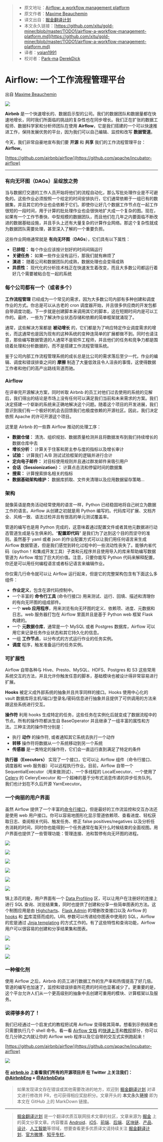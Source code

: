 > * 原文地址：[Airflow: a workflow management platform](https://medium.com/airbnb-engineering/airflow-a-workflow-management-platform-46318b977fd8)
> * 原文作者：[Maxime Beauchemin](https://medium.com/@maximebeauchemin)
> * 译文出自：[掘金翻译计划](https://github.com/xitu/gold-miner)
> * 本文永久链接：[https://github.com/xitu/gold-miner/blob/master/TODO1/airflow-a-workflow-management-platform.md](https://github.com/xitu/gold-miner/blob/master/TODO1/airflow-a-workflow-management-platform.md)
> * 译者：[yqian1991](https://github.com/yqian1991)
> * 校对者：[Park-ma](https://github.com/Park-ma) [DerekDick](https://github.com/DerekDick)

# Airflow: 一个工作流程管理平台

出自 [Maxime Beauchemin](https://medium.com/@maximebeauchemin)

![](https://cdn-images-1.medium.com/max/800/0*277Imf2r7ouTXOVy.png)

**Airbnb** 是一个快速增长的、数据启示型的公司。我们的数据团队和数据量都在快速地增长，同时我们所面临的挑战的复杂性也在同步增长。我们正在扩张的数据工程师、数据科学家和分析师团队在使用 **Airflow**，它是我们搭建的一个可以快速推进工作，保持发展优势的平台，因为我们可以自己编辑、监控和改写 **数据管道**。

今天，我们非常自豪地宣布我们要 **开源** 和 **共享** 我们的工作流程管理平台：**Airflow**。

[https://github.com/airbnb/airflow](https://github.com/apache/incubator-airflow)

* * *

### 有向无环图（DAGs）呈绽放之势

当与数据打交道的工作人员开始将他们的流程自动化，那么写批处理作业是不可避免的。这些作业必须按照一个给定的时间安排执行，它们通常依赖于一组已有的数据集，并且其它的作业也会依赖于它们。即使你让好几个数据工作节点在一起工作很短的一段时间，用于计算的批处理作业也会很快地扩大成一个复杂的图。现在，如果有一个工作节奏快、中型规模的数据团队，而且他们在几年之内要面临不断改进的数据基础设施，并且手头上还有大量复杂的计算作业网络。那这个复杂性就成为数据团队需要处理，甚至深入了解的一个重要负担。

这些作业网络通常就是 **有向无环图**（**DAGs**），它们具有以下属性：

*   **已排程：** 每个作业应该按计划好的时间间隔运行
*   **关键任务：** 如果一些作业没有运行，那我们就有麻烦了
*   **演进：** 随着公司和数据团队的成熟，数据处理也会变得成熟
*   **异质性：** 现代化的分析技术栈正在快速发生着改变，而且大多数公司都运行着好几个需要被粘合在一起的系统

### 每个公司都有一个（或者多个）

**工作流程管理** 已经成为一个常见的需求，因为大多数公司内部有多种创建和调度作业的方式。你总是可以从古老的 cron 调度器开始，并且很多供应商的开发包都自带调度功能。下一步就是创建脚本来调用其它的脚本，这在短期时间内是可以工作的。最终，一些为了解决作业状态存储和依赖的简单框架就涌现了。

通常，这些解决方案都是 **被动增长** 的，它们都是为了响应特定作业调度需求的增长，而这通常也是因为现有的这种系统的变种连简单的扩展都做不到。同时也请注意，那些编写数据管道的人通常不是软件工程师，并且他们的任务和竞争力都是围绕着处理和分析数据的，而不是搭建工作流程管理系统。

鉴于公司内部工作流程管理系统的成长总是比公司的需求落后至少一代，作业的编辑、调度和错误排查之间的 **摩擦** 制造了大量低效且令人沮丧的事情，这使得数据工作者和他们的高产出路线背道而驰。

### Airflow

在评审完开源解决方案，同时听取 Airbnb 的员工对他们过去使用的系统的见解后，我们得出的结论是市场上没有任何可以满足我们当前和未来需求的方案。我们决定搭建一个崭新的系统来正确地解决这个问题。随着这个项目的开发进展，我们意识到我们有一个极好的机会去回馈我们也极度依赖的开源社区。因此，我们决定依照 Apache 的许可开源这个项目。

这里是 Airbnb 的一些靠 Airflow 推动的处理工序：

*   **数据仓储：** 清洗、组织规划、数据质量检测并且将数据发布到我们持续增长的数据仓库中去
*   **增长分析：** 计算关于住客和房主参与度的指标以及增长审计
*   **试验：** 计算我们 A/B 测试试验框架的逻辑并进行合计
*   **定向电子邮件：** 对目标使用规则并且通过群发邮件来吸引用户
*   **会话（Sessionization）：** 计算点击流和停留时间的数据集
*   **搜索：** 计算搜索排名相关的指标
*   **数据基础架构维护：** 数据库抓取、文件夹清理以及应用数据留存策略...

### 架构

就像英语是商务活动经常使用的语言一样，Python 已经稳固地将自己树立为数据工作的语言。Airflow 从创建之初就是用 Python 编写的。代码库可扩展、文档齐全、风格一致、语法过检并且有很高的单元测试覆盖率。

管道的编写也是用 Python 完成的，这意味着通过配置文件或者其他元数据进行动态管道生成是与生俱来的。“**配置即代码**” 是我们为了达到这个目的而坚守的准则。虽然基于 yaml 或者 json 的作业配置方式可以让我们用任何语言来生成 Airflow 数据管道，但是我们感觉到转化过程中的一些流动性丧失了。能够内省代码（ipython！和集成开发工具）子类和元程序并且使用导入的库来帮助编写数据管道为 Airflow 增加了巨大的价值。注意，只要你能写 Python 代码来解释配置，你还是可以用任何编程语言或者标记语言来编辑作业。

你仅需几行命令就可以让 Airflow 运行起来，但是它的完整架构包含有下面这么多组件：

*   **作业定义**，包含在源代码控制中。
*   一个丰富的 **命令行工具** (命令行接口) 用来测试、运行、回填、描述和清理你的有向无环图的组成部件。
*   一个 **web 应用程序**，用来浏览有向无环图的定义、依赖项、进度、元数据和日志。web 服务器打包在 Airflow 里面并且是基于 Python web 框架 Flask 构建的。
*   一个 **元数据仓库**，通常是一个 MySQL 或者 Postgres 数据库，Airflow 可以用它来记录任务作业状态和其它持久化的信息。
*   一组 **工作节点**，以分布式的方式运行作业的任务实例。
*   **调度** 程序，触发准备运行的任务实例。

### 可扩展性

Airflow 自带各种与 Hive、Presto、MySQL、HDFS、Postgres 和 S3 这些常用系统交互的方法，并且允许你触发任意的脚本，基础模块也被设计得非常容易进行扩展。

**Hooks** 被定义成外部系统的抽象并且共享同样的接口。Hooks 使用中心化的 vault 数据库将主机/端口/登录名/密码信息进行抽象并且提供了可供调用的方法来跟这些系统进行交互。

**操作符** 利用 hooks 生成特定的任务，这些任务在实例化后就变成了数据流程中的节点。所有的操作符都派生自 BaseOperator 并且继承了一组丰富的属性和方法。三种主流的操作符分别是：

*   执行 **动作** 的操作符, 或者通知其它系统去执行一个动作
*   **转移** 操作符将数据从一个系统移动到另一个系统
*   **传感器** 是一类特定的操作符，它们会一直运行直到满足了特定的条件

**执行器（Executors）** 实现了一个接口，它可以让 Airflow 组件（命令行接口、调度器和 web 服务器）可以远程执行作业。目前，Airflow 自带一个 SequentialExecutor（用来做测试）、一个多线程的 LocalExecutor、一个使用了 [Celery](http://www.celeryproject.org/) 的 CeleryExecutor 和一个超棒的基于分布式消息传递的异步任务队列。我们也计划在不久后开源 YarnExecutor。

### 一个绚丽的用户界面

虽然 Airflow 提供了一个丰富的[命令行接口](https://airflow.apache.org/cli.html)，但是最好的工作流监控和交互办法还是使用 web 用户接口。你可以容易地图形化显示管道依赖项、查看进度、轻松获取日志、查阅相关代码、触发任务、修正 false positives/negatives 以及分析任务消耗的时间，同时你也能得到一个任务通常在每天什么时候结束的全面视图。用户界面也提供了一些管理功能：管理连接、池和暂停有向无环图的进程。

![](https://cdn-images-1.medium.com/max/400/1*nbwR8O-CDH67fkHrXVDvYw.png)

![](https://cdn-images-1.medium.com/max/400/1*0Mask8UZw_aCsd_7JM2Rjw.png)

![](https://cdn-images-1.medium.com/max/400/1*JNOJotSnC3t0TIQC8gYcsg.png)

![](https://cdn-images-1.medium.com/max/600/1*qqOg_8bMS_MzDgWSbgdtOw.png)

![](https://cdn-images-1.medium.com/max/400/1*rNaZuJ2168jvUYiEkdu1ww.png)

![](https://cdn-images-1.medium.com/max/400/1*ojItdtSC6etsUWOZIK8trw.png)

锦上添花的是，用户界面有一个 [Data Profiling](https://airflow.apache.org/profiling.html) 区，可以让用户在注册好的连接上进行 SQL 查询、浏览结果集，同时也提供了创建和分享一些简单图表的方法。这个制图应用是由 [Highcharts](http://www.highcharts.com/)、[Flask Admin](https://flask-admin.readthedocs.org/en/v1.0.9/) 的增删改查接口以及 Airflow 的 [hooks](https://airflow.apache.org/code.html#hooks) 和 [宏](https://airflow.apache.org/code.html#macros)库混搭而成的。URL 参数可以传递给你图表中使用的 SQL，Airflow 的宏是通过 [Jinja templating](http://jinja.pocoo.org/) 的方式工作的。有了这些特性和查询功能，Airflow 用户可以很容易的创建和分享结果集和图表。

![](https://cdn-images-1.medium.com/max/400/1*8SD5x-62kLVzZ9SSfAXKCg.png)

![](https://cdn-images-1.medium.com/max/400/1*2L-uvEnYDvf5FG3eMuknuQ.png)

![](https://cdn-images-1.medium.com/max/400/1*EbUXRyeS65GZTXbCPWrF7w.png)

### 一种催化剂

使用 Airflow 之后，Airbnb 的员工进行数据工作的生产率和热情提高了好几倍。管道的编写也加速了，监控和错误排查所花费的时间也显著减少了。更重要的是，这个平台允许人们从一个更高级别的抽象中去创建可重用的模块、计算框架以及服务。

### 说得够多的了！

我们已经通过一个启发式的教程把试用 Airflow 变得极其简单。想看到示例结果也只需要执行几个 shell 命令。看一看 [Airflow 文档](https://airflow.apache.org/) 的[快速上手](https://airflow.apache.org/start.html)和[教程](https://airflow.apache.org/tutorial.html)部分，你可以在几分钟之内就让你的 Airflow web 程序以及它自带的交互式实例跑起来！

[https://github.com/airbnb/airflow](https://github.com/apache/incubator-airflow)

![](https://cdn-images-1.medium.com/max/800/1*YsUOrWx3mRxZZljtc9xZyw.png)

#### 在 [airbnb.io](http://airbnb.io) 上查看我们所有的开源项目并 在 Twitter 上关注我们：[@AirbnbEng](https://twitter.com/AirbnbEng) + [@AirbnbData](https://twitter.com/AirbnbData)

> 如果发现译文存在错误或其他需要改进的地方，欢迎到 [掘金翻译计划](https://github.com/xitu/gold-miner) 对译文进行修改并 PR，也可获得相应奖励积分。文章开头的 **本文永久链接** 即为本文在 GitHub 上的 MarkDown 链接。


---

> [掘金翻译计划](https://github.com/xitu/gold-miner) 是一个翻译优质互联网技术文章的社区，文章来源为 [掘金](https://juejin.im) 上的英文分享文章。内容覆盖 [Android](https://github.com/xitu/gold-miner#android)、[iOS](https://github.com/xitu/gold-miner#ios)、[前端](https://github.com/xitu/gold-miner#前端)、[后端](https://github.com/xitu/gold-miner#后端)、[区块链](https://github.com/xitu/gold-miner#区块链)、[产品](https://github.com/xitu/gold-miner#产品)、[设计](https://github.com/xitu/gold-miner#设计)、[人工智能](https://github.com/xitu/gold-miner#人工智能)等领域，想要查看更多优质译文请持续关注 [掘金翻译计划](https://github.com/xitu/gold-miner)、[官方微博](http://weibo.com/juejinfanyi)、[知乎专栏](https://zhuanlan.zhihu.com/juejinfanyi)。
